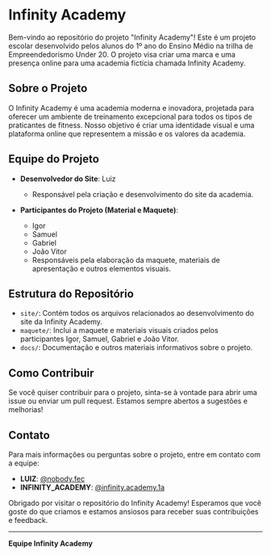 # Infinity Academy

Bem-vindo ao repositório do projeto "Infinity Academy"! Este é um projeto escolar desenvolvido pelos alunos do 1º ano do Ensino Médio na trilha de Empreendedorismo Under 20. O projeto visa criar uma marca e uma presença online para uma academia fictícia chamada Infinity Academy.

## Sobre o Projeto

O Infinity Academy é uma academia moderna e inovadora, projetada para oferecer um ambiente de treinamento excepcional para todos os tipos de praticantes de fitness. Nosso objetivo é criar uma identidade visual e uma plataforma online que representem a missão e os valores da academia.

## Equipe do Projeto

- **Desenvolvedor do Site**: Luiz
  - Responsável pela criação e desenvolvimento do site da academia.
  
- **Participantes do Projeto (Material e Maquete)**:
  - Igor
  - Samuel
  - Gabriel
  - João Vitor
  - Responsáveis pela elaboração da maquete, materiais de apresentação e outros elementos visuais.

## Estrutura do Repositório

- `site/`: Contém todos os arquivos relacionados ao desenvolvimento do site da Infinity Academy.
- `maquete/`: Inclui a maquete e materiais visuais criados pelos participantes Igor, Samuel, Gabriel e João Vitor.
- `docs/`: Documentação e outros materiais informativos sobre o projeto.

## Como Contribuir

Se você quiser contribuir para o projeto, sinta-se à vontade para abrir uma issue ou enviar um pull request. Estamos sempre abertos a sugestões e melhorias!

## Contato

Para mais informações ou perguntas sobre o projeto, entre em contato com a equipe:

- **LUIZ**: [@nobody.fec](https://instagram.com/nobody.fec)
- **INFINITY_ACADEMY**: [@infinity.academy.1a](https://instagram.com/infinity.academy.1a)

Obrigado por visitar o repositório do Infinity Academy! Esperamos que você goste do que criamos e estamos ansiosos para receber suas contribuições e feedback.

---

**Equipe Infinity Academy**
